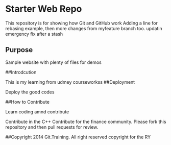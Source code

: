 # Starter Web Repo

This repository is for showing how Git and GitHub work
Adding a line for rebasing example, then more changes from myfeature branch too.
updatin emergency fix after a stash



## Purpose

Sample website with plenty of files for demos

##Introdcution

This is my learning from udmey courseworkss
##Deployment  

Deploy the good codes 

##How to Contribute

Learn coding amnd contribute

Contribute in the C++
Contribute for the finance community.
Please fork this repository and then pull requests for review.

##Copyright
2014 Git.Training. All right reserved
copyright for the RY


